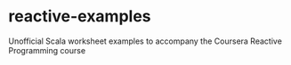 reactive-examples
=================

Unofficial Scala worksheet examples to accompany the Coursera Reactive Programming course
